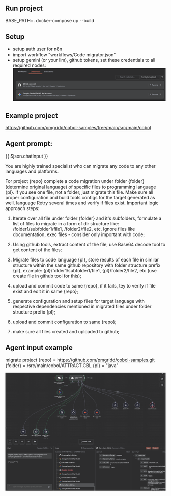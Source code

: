 
## Run project 

BASE_PATH=. docker-compose up  --build

## Setup
- setup auth user for n8n 
- import workflow "workflows/Code migrator.json"
- setup gemini (or your llm), github tokens, set these credentials to all required nodes:
![alt text](img/creds.png)

## Example project
https://github.com/pmgridd/cobol-samples/tree/main/src/main/cobol


## Agent prompt: 

{{ $json.chatInput }}

You are highly trained specialist who can migrate any code to any other languages and platforms. 

For project {repo} complete a code migration under folder {folder} (determine original language) of specific files to programming language {pl}. If you see one file, not a folder, just migrate this file. Make sure all proper configuration and build tools configs for the target generated as well. language Retry several times and verify if files exist. Important logic approach steps:

1. Iterate over all file under folder {folder} and it's subfolders, formulate a list of files to migrate in a form of dir structure like: /folder1/subfolder1/file1, /folder2/file2, etc. Ignore files like documentation, exec files - consider only important with code;

2. Using github tools, extract content of the file, use Base64 decode tool to get content of the files;

3. Migrate files to code language {pl}, store results of each file in similar structure within the same github repository with folder structure prefix {pl}, example: {pl}/folder1/subfolder1/file1, {pl}/folder2/file2, etc (use create file in github tool for this);

4. upload and commit code to same {repo}, if it fails, tey to verify if file exist and edit it in same {repo};

5. generate configuration and setup files for target language with respective dependencies mentioned in migrated files under folder structure prefix {pl}; 
6. upload and commit configuration to same {repo};

7. make sure all files created and uploaded to github;


## Agent input example

migrate project {repo} = https://github.com/pmgridd/cobol-samples.git {folder} = /src/main/cobol/ATTRACT.CBL {pl} = "java"

![alt text](img/general_view.png)